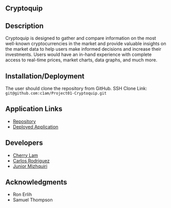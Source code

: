 ## Cryptoquip


## Description
Cryptoquip is designed to gather and compare information on the most well-known cryptocurrencies in the market and provide valuable insights on the market data to help users make informed decisions and increase their investments. Users would have an in-hand experience with complete access to real-time prices, market charts, data graphs, and much more.


## Installation/Deployment
The user should clone the repository from GitHub.
SSH Clone Link: `git@github.com:c1am/Project01-Cryptoquip.git`


## Application Links
- [Repository](https://github.com/c1am/Project01-Cryptoquip)
- [Deployed Application](https://c1am.github.io/Project01-Cryptoquip/ )


## Developers
* [Cherry Lam](https://github.com/c1am)
* [Carlos Rodriguez](https://github.com/Crodriguez-3753)
* [Junior Mizhquiri](https://github.com/Junioromizhquiri)


## Acknowledgments
* Ron Erlih
* Samuel Thompson
